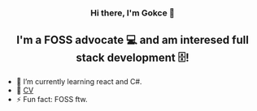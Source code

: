 
<h3 align="center">
Hi there, I'm Gokce</a> 👋
</h3>

<h2 align="center">
I'm a FOSS advocate 💻 and am interesed full stack development 🗄️!
</h2> 

- 🔭 I’m currently learning react and C#.
- 🌱 [CV](https://alcck.github.io/CV/)
- ⚡ Fun fact: FOSS ftw.

